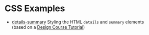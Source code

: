 # CSS Examples

- [details-summary](details-summary/details-summary.html) Styling the HTML `details` and `summary` elements (based on a [Design Course Tutorial](https://www.youtube.com/watch?v=PQtpZZQU0u0))
